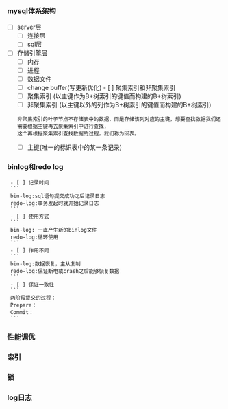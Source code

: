 ### mysql体系架构
   - [ ] server层
        - [ ] 连接层
        - [ ] sql层
   - [ ] 存储引擎层
        - [ ] 内存
        - [ ] 进程
        - [ ] 数据文件
        - [ ] change buffer(写更新优化)
    - [ ] 聚集索引和非聚集索引
        - [ ] 聚集索引 (以主键作为B+树索引的键值而构建的B+树索引)
        - [ ] 非聚集索引 (以主键以外的列作为B+树索引的键值而构建的B+树索引)
        ```
        非聚集索引的叶子节点不存储表中的数据，而是存储该列对应的主键，想要查找数据我们还需要根据主键再去聚集索引中进行查找，
        这个再根据聚集索引查找数据的过程，我们称为回表。
        ```
        - [ ] 主键(唯一的标识表中的某一条记录)
 ### binlog和redo log
     - [ ] 记录时间
     ```
     bin-log:sql语句提交成功之后记录日志
     redo-log:事务发起时就开始记录日志
     ```
     - [ ] 使用方式
     ```
     bin-log: 一直产生新的binlog文件
     redo-log:循环使用
     ```
     - [ ] 作用不同
     ```
     bin-log:数据恢复，主从复制
     redo-log:保证断电或crash之后能够恢复数据
     ```
     - [ ] 保证一致性
     ```
     两阶段提交的过程：
     Prepare：
     Commit：
     ```
### 性能调优
### 索引
###  锁
### log日志
